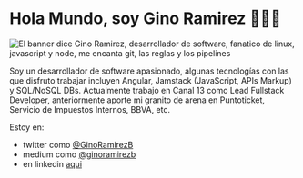 # Hola Mundo, soy Gino Ramirez 👋👨‍💻

<img src="https://raw.githubusercontent.com/ginoramirezberrios/about-me/master/gino-banner-80.jpg" alt="El banner dice Gino Ramirez, desarrollador de software, fanatico de linux, javascript y node, me encanta git, las reglas y los pipelines">

Soy un desarrollador de software apasionado, algunas tecnologías con las que disfruto trabajar incluyen Angular, Jamstack (JavaScript, APIs Markup) y SQL/NoSQL DBs. Actualmente trabajo en Canal 13 como Lead Fullstack Developer, anteriormente aporte mi granito de arena en Puntoticket, Servicio de Impuestos Internos, BBVA, etc.

Estoy en:

- twitter como [@GinoRamirezB](https://twitter.com/GinoRamirezB)
- medium como [@ginoramirezb](https://medium.com/@ginoramirezb)
- en linkedin [aqui](https://www.linkedin.com/in/gino-ramírez-berrios-0180a732)

